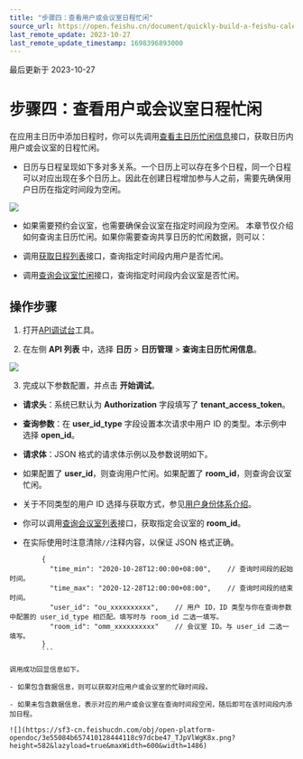 ```yaml
---
title: "步骤四：查看用户或会议室日程忙闲"
source_url: https://open.feishu.cn/document/quickly-build-a-feishu-calendar-schedule/step-4-view-user-or-conference-room-schedule-freebusy
last_remote_update: 2023-10-27
last_remote_update_timestamp: 1698396893000
---
```

最后更新于 2023-10-27

# 步骤四：查看用户或会议室日程忙闲

在应用主日历中添加日程时，你可以先调用[查看主日历忙闲信息](https://open.feishu.cn/document/uAjLw4CM/ukTMukTMukTM/reference/calendar-v4/freebusy/list)接口，获取日历内用户或会议室的日程忙闲。

- 日历与日程呈现如下多对多关系。一个日历上可以存在多个日程，同一个日程可以对应出现在多个日历上。因此在创建日程增加参与人之前，需要先确保用户日历在指定时间段为空闲。

![](https://sf3-cn.feishucdn.com/obj/open-platform-opendoc/f5d0ea3624487cec178c9841b7cc4d11_UnQidFsgQk.png?height=712&lazyload=true&maxWidth=400&width=1074)

- 如果需要预约会议室，也需要确保会议室在指定时间段为空闲。
本章节仅介绍如何查询主日历忙闲。如果你需要查询共享日历的忙闲数据，则可以：

- 调用[获取日程列表](https://open.feishu.cn/document/uAjLw4CM/ukTMukTMukTM/reference/calendar-v4/calendar-event/list)接口，查询指定时间段内用户是否忙闲。

- 调用[查询会议室忙闲](https://open.feishu.cn/document/ukTMukTMukTM/uIDOyUjLygjM14iM4ITN)接口，查询指定时间段内会议室是否忙闲。

## 操作步骤

1. 打开[API调试台](https://open.feishu.cn/api-explorer)工具。

2. 在左侧 **API 列表** 中，选择 **日历** > **日历管理** > **查询主日历忙闲信息**。

![](https://sf3-cn.feishucdn.com/obj/open-platform-opendoc/3da60948e1aa8e46843277e39271ef4a_EWNspANSwN.png?height=1340&lazyload=true&maxWidth=600&width=2882)

3. 完成以下参数配置，并点击 **开始调试**。

- **请求头**：系统已默认为 **Authorization** 字段填写了 **tenant_access_token**。

- **查询参数**：在 **user_id_type** 字段设置本次请求中用户 ID 的类型。本示例中选择 **open_id**。

- **请求体**：JSON 格式的请求体示例以及参数说明如下。

- 如果配置了 **user_id**，则查询用户忙闲。如果配置了 **room_id**，则查询会议室忙闲。

- 关于不同类型的用户 ID 选择与获取方式，参见[用户身份体系介绍](https://open.feishu.cn/document/home/user-identity-introduction/introduction)。

- 你可以调用[查询会议室列表](https://open.feishu.cn/document/uAjLw4CM/ukTMukTMukTM/reference/vc-v1/room/list)接口，获取指定会议室的 **room_id**。

- 在实际使用时注意清除`//`注释内容，以保证 JSON 格式正确。

```
        {
          "time_min": "2020-10-28T12:00:00+08:00",    // 查询时间段的起始时间。
          "time_max": "2020-12-28T12:00:00+08:00",    // 查询时间段的结束时间。
          "user_id": "ou_xxxxxxxxxx",    // 用户 ID，ID 类型与你在查询参数中配置的 user_id_type 相匹配。填写时与 room_id 二选一填写。
          "room_id": "omm_xxxxxxxxxx"    // 会议室 ID。与 user_id 二选一填写。
        }
        ```

调用成功回显信息如下。

- 如果包含数据信息，则可以获取对应用户或会议室的忙碌时间段。

- 如果未包含数据信息，表示对应的用户或会议室在查询时间段空闲，随后即可在该时间段内添加日程。

![](https://sf3-cn.feishucdn.com/obj/open-platform-opendoc/3e55084b657410128444118c97dcbe47_TJpVlWgK8x.png?height=582&lazyload=true&maxWidth=600&width=1486)
